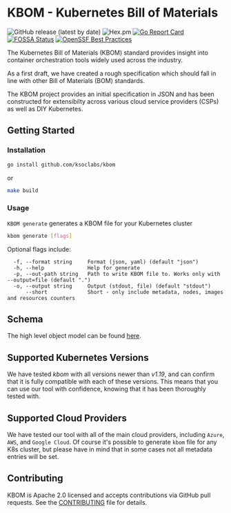 # KBOM - Kubernetes Bill of Materials

![GitHub release (latest by date)](https://img.shields.io/github/v/release/ksoclabs/kbom)
![Hex.pm](https://img.shields.io/hexpm/l/apa)
[![Go Report Card](https://goreportcard.com/badge/github.com/ksoclabs/kbom)](https://goreportcard.com/report/github.com/ksoclabs/kbom)
[![FOSSA Status](https://app.fossa.com/api/projects/custom%2B37386%2Fgithub.com%2Fksoclabs%2Fkbom.svg?type=shield)](https://app.fossa.com/projects/custom%2B37386%2Fgithub.com%2Fksoclabs%2Fkbom?ref=badge_shield)
[![OpenSSF Best Practices](https://bestpractices.coreinfrastructure.org/projects/7273/badge)](https://bestpractices.coreinfrastructure.org/projects/7273)

The Kubernetes Bill of Materials (KBOM) standard provides insight into container orchestration tools widely used across the industry.

As a first draft, we have created a rough specification which should fall in line with other Bill of Materials (BOM) standards.

The KBOM project provides an initial specification in JSON and has been constructed for extensibilty across various cloud service providers (CSPs) as well as DIY Kubernetes.

## Getting Started

### Installation

```sh
go install github.com/ksoclabs/kbom
```

or

```sh
make build
```

### Usage

`KBOM generate` generates a KBOM file for your Kubernetes cluster

```sh
kbom generate [flags]
```

Optional flags include:

```plain
  -f, --format string     Format (json, yaml) (default "json")
  -h, --help              Help for generate
  -p, --out-path string   Path to write KBOM file to. Works only with --output=file (default ".")
  -o, --output string     Output (stdout, file) (default "stdout")
      --short             Short - only include metadata, nodes, images and resources counters
```

## Schema

The high level object model can be found [here](docs/schema.md).

## Supported Kubernetes Versions

We have tested *kbom* with all versions newer than *v1.19*, and can confirm that it is fully compatible with each of these versions. This means that you can use our tool with confidence, knowing that it has been thoroughly tested with.

## Supported Cloud Providers

We have tested our tool with all of the main cloud providers, including `Azure`, `AWS`, and `Google Cloud`. Of course it's possible to generate `kbom` file for any K8s cluster, but please have in mind that in some cases not all metadata entries will be set.

## Contributing

KBOM is Apache 2.0 licensed and accepts contributions via GitHub pull requests. See the [CONTRIBUTING](CONTRIBUTING.md) file for details.
